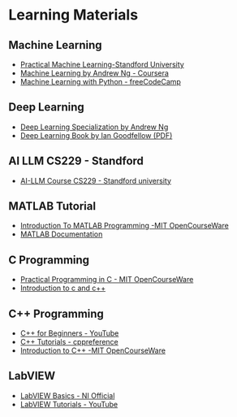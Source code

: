 # Learning Materials
<!-- This is a comment and will not appear in the rendered Markdown file ! this for commenting the some links -->

## Machine Learning
- [Practical Machine Learning-Standford University](https://c.d2l.ai/stanford-cs329p/)
- [Machine Learning by Andrew Ng - Coursera](https://www.coursera.org/learn/machine-learning)
- [Machine Learning with Python - freeCodeCamp](https://www.freecodecamp.org/learn/machine-learning-with-python/)

## Deep Learning
- [Deep Learning Specialization by Andrew Ng](https://www.coursera.org/specializations/deep-learning)
- [Deep Learning Book by Ian Goodfellow (PDF)](https://www.deeplearningbook.org/)
## AI LLM CS229 - Standford
- [AI-LLM Course CS229 - Standford university ](https://www.youtube.com/watch?v=vI46tzt4O7Y&list=PLw5wPprzytQl3vyLdR_yzn5sZFtmGjUUD&index=4)

## MATLAB Tutorial
- [Introduction To MATLAB Programming -MIT OpenCourseWare](https://ocw.mit.edu/courses/18-s997-introduction-to-matlab-programming-fall-2011/)
- [MATLAB Documentation](https://www.mathworks.com/help/matlab/)

## C Programming
<!-- [C Programming for Beginners -mitopenware/](mit) -->
- [Practical Programming in C - MIT OpenCourseWare](https://ocw.mit.edu/courses/6-087-practical-programming-in-c-january-iap-2010/pages/lecture-notes/)
- [Introduction to c and c++ ](https://ocw.mit.edu/courses/6-s096-introduction-to-c-and-c-january-iap-2013/)

## C++ Programming
- [C++ for Beginners - YouTube](https://www.youtube.com/playlist?list=PLAE85DE8440AA6B83)
- [C++ Tutorials - cppreference](https://en.cppreference.com/)
- [Introduction to C++ -MIT OpenCourseWare](https://ocw.mit.edu/courses/6-096-introduction-to-c-january-iap-2011/pages/lecture-notes/)

## LabVIEW
- [LabVIEW Basics - NI Official](https://learn.ni.com/learn/article/labview-tutorial#TARGET_2)
- [LabVIEW Tutorials - YouTube](https://www.youtube.com/results?search_query=LabVIEW+tutorials)

